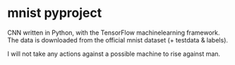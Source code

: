 # mnist pyproject

CNN written in Python, with the TensorFlow machinelearning framework. The data is downloaded from the official mnist dataset 
(+ testdata & labels).

I will not take any actions against a possible machine to rise against man. 
